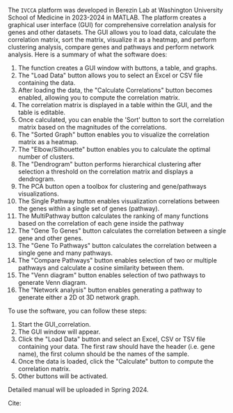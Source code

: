 The `IVCCA` platform was developed in Berezin Lab at Washington University School of Medicine in 2023-2024 in MATLAB. 
The platform creates a graphical user interface (GUI) for comprehensive correlation analysis for genes and other datasets. 
The GUI allows you to load data, calculate the correlation matrix, sort the matrix, visualize it as a heatmap, and perform clustering analysis, 
compare genes and pathways and perform network analysis. Here is a summary of what the software does:

1. The function creates a GUI window with buttons, a table, and graphs.
2. The "Load Data" button allows you to select an Excel or CSV file containing the data.
3. After loading the data, the "Calculate Correlations" button becomes enabled, allowing you to compute the correlation matrix.
4. The correlation matrix is displayed in a table within the GUI, and the table is editable.
5. Once calculated, you can enable the 'Sort' button to sort the correlation matrix based on the magnitudes of the correlations.
6. The "Sorted Graph" button enables you to visualize the correlation matrix as a heatmap.
7. The "Elbow/Silhouette" button enables you to calculate the optimal number of clusters.
7. The "Dendrogram" button performs hierarchical clustering after selection a threshold on the correlation matrix and displays a dendrogram.
8. The PCA button open a toolbox for clustering and gene/pathways visualizations.
9. The Single Pathway button enables visualization correlations between the genes within a single set of genes (pathway).
10. The MultiPathway button calculates the ranking of many functions based on the correlation of each gene inside the pathway
11. The "Gene To Genes" button calculates the correlation between a single gene and other genes.
12. The "Gene To Pathways" button calculates the correlation between a single gene and many pathways.
13. The "Compare Pathways" button enables selection of two or multiple pathways and calculate a cosine similarity between them.
14. The "Venn diagram" button enables selection of two pathways to generate Venn diagram. 
15. The "Network analysis" button enables generating a pathway to generate either a 2D ot 3D network graph.  


To use the software, you can follow these steps:
1. Start the GUI_correlation.
2. The GUI window will appear.
4. Click the "Load Data" button and select an Excel, CSV or TSV file containing your data. The first raw should have the header (i.e. gene name), the first column should be the names of the sample.
5. Once the data is loaded, click the "Calculate" button to compute the correlation matrix.
6. Other buttons will be activated. 

Detailed manual will be uploaded in Spring 2024.

Cite: 